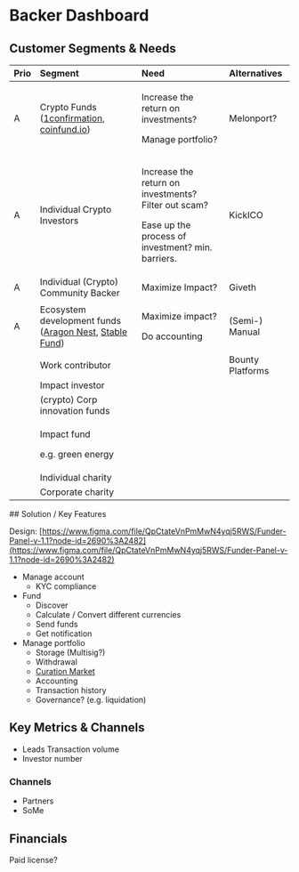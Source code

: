 # Backer Dashboard

## Customer Segments & Needs

<table>
  <thead>
    <tr>
      <th style="text-align:left">Prio</th>
      <th style="text-align:left">Segment</th>
      <th style="text-align:left">Need</th>
      <th style="text-align:left">Alternatives</th>
    </tr>
  </thead>
  <tbody>
    <tr>
      <td style="text-align:left">A</td>
      <td style="text-align:left">Crypto Funds (<a href="https://www.1confirmation.com/">1confirmation</a>,
        <a
        href="https://coinfund.io">coinfund.io</a>)</td>
      <td style="text-align:left">
        <p>Increase the return on investments?</p>
        <p>Manage portfolio?</p>
      </td>
      <td style="text-align:left">Melonport?</td>
    </tr>
    <tr>
      <td style="text-align:left">A</td>
      <td style="text-align:left">Individual Crypto Investors</td>
      <td style="text-align:left">
        <p>Increase the return on investments?
          <br />Filter out scam?</p>
        <p>Ease up the process of investment? min. barriers.</p>
      </td>
      <td style="text-align:left">KickICO</td>
    </tr>
    <tr>
      <td style="text-align:left">A</td>
      <td style="text-align:left">Individual (Crypto) Community Backer</td>
      <td style="text-align:left">Maximize Impact?</td>
      <td style="text-align:left">Giveth</td>
    </tr>
    <tr>
      <td style="text-align:left">A</td>
      <td style="text-align:left">Ecosystem development funds (<a href="https://github.com/aragon/nest">Aragon Nest</a>,
        <a
        href="https://stable.fund/">Stable Fund</a>)</td>
      <td style="text-align:left">
        <p>Maximize impact?</p>
        <p>Do accounting</p>
      </td>
      <td style="text-align:left">(Semi-) Manual</td>
    </tr>
    <tr>
      <td style="text-align:left"></td>
      <td style="text-align:left">Work contributor</td>
      <td style="text-align:left"></td>
      <td style="text-align:left">Bounty Platforms</td>
    </tr>
    <tr>
      <td style="text-align:left"></td>
      <td style="text-align:left">Impact investor</td>
      <td style="text-align:left">
        <p></p>
        <p></p>
        <p></p>
      </td>
      <td style="text-align:left"></td>
    </tr>
    <tr>
      <td style="text-align:left"></td>
      <td style="text-align:left">(crypto) Corp innovation funds</td>
      <td style="text-align:left"></td>
      <td style="text-align:left"></td>
    </tr>
    <tr>
      <td style="text-align:left"></td>
      <td style="text-align:left">
        <p>Impact fund</p>
        <p>e.g. green energy</p>
      </td>
      <td style="text-align:left"></td>
      <td style="text-align:left"></td>
    </tr>
    <tr>
      <td style="text-align:left"></td>
      <td style="text-align:left">Individual charity</td>
      <td style="text-align:left"></td>
      <td style="text-align:left"></td>
    </tr>
    <tr>
      <td style="text-align:left"></td>
      <td style="text-align:left">Corporate charity</td>
      <td style="text-align:left"></td>
      <td style="text-align:left"></td>
    </tr>
  </tbody>
</table>## Solution / Key Features

Design: [https://www.figma.com/file/QpCtateVnPmMwN4yqj5RWS/Funder-Panel-v-1.1?node-id=2690%3A2482](https://www.figma.com/file/QpCtateVnPmMwN4yqj5RWS/Funder-Panel-v-1.1?node-id=2690%3A2482)

* Manage account
  * KYC compliance
* Fund
  * Discover
  * Calculate / Convert different currencies
  * Send funds
  * Get notification
* Manage portfolio
  * Storage \(Multisig?\)
  * Withdrawal
  * [Curation Market](https://wiki.crowdfunding3.com/docs/investor-panel/curation-market-wip)
  * Accounting
  * Transaction history
  * Governance? \(e.g. liquidation\)

## Key Metrics & Channels

* Leads Transaction volume
* Investor number

### Channels

* Partners
* SoMe 

## Financials

Paid license?

